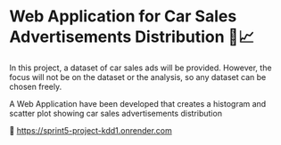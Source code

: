 # Web Application for Car Sales Advertisements Distribution 🚗📈

In this project, a dataset of car sales ads will be provided. However, the focus will not be on the dataset or the analysis, so any dataset can be chosen freely.

A Web Application have been developed that creates a histogram and scatter plot showing car sales advertisements distribution

🔗 https://sprint5-project-kdd1.onrender.com
